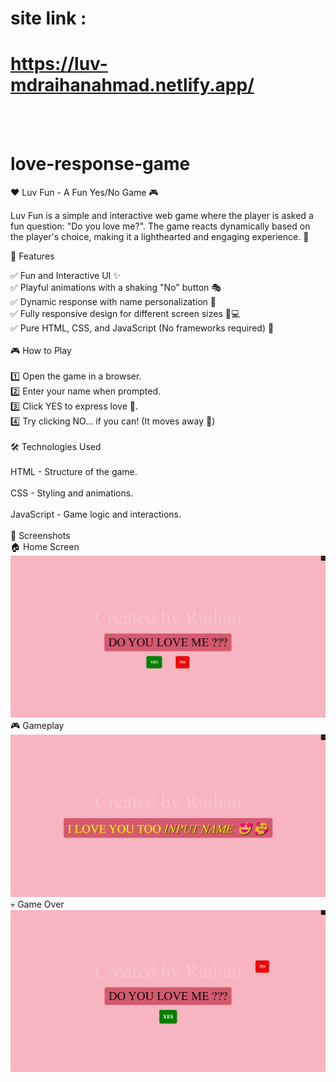 # site link :
# https://luv-mdraihanahmad.netlify.app/
  <br> <br>
# love-response-game<br>

❤️ Luv Fun - A Fun Yes/No Game 🎮<br>

Luv Fun is a simple and interactive web game where the player is asked a fun question: "Do you love me?". The game reacts dynamically based on the player's choice, making it a lighthearted and engaging experience. 💖<br>

🌟 Features<br>

✅ Fun and Interactive UI ✨<br>
✅ Playful animations with a shaking "No" button 🎭<br>
✅ Dynamic response with name personalization 🎉<br>
✅ Fully responsive design for different screen sizes 📱💻<br>
✅ Pure HTML, CSS, and JavaScript (No frameworks required) 🚀<br>
<br>
🎮 How to Play<br>
<br>
1️⃣ Open the game in a browser.<br>
2️⃣ Enter your name when prompted.<br>
3️⃣ Click YES to express love 💖.<br>
4️⃣ Try clicking NO... if you can! (It moves away 🤣)<br>
<br>
🛠️ Technologies Used<br>
<br>
HTML - Structure of the game.<br>
<br>
CSS - Styling and animations.<br>
<br>
JavaScript - Game logic and interactions.<br>
<br>
📸 Screenshots<br>
🏠 Home Screen<br>
![Home Screen](screenshots/screenshot1.png)
<br>
🎮 Gameplay<br>
![Gameplay](screenshots/screenshot2.png)
<br>
💀 Game Over<br>
![Game Over](screenshots/screenshot3.png)

